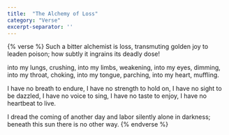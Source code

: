 ```yaml
---
title:  "The Alchemy of Loss"
category: "Verse"
excerpt-separator: ''
---
```

{% verse %}
Such a bitter alchemist is loss,
transmuting golden joy to leaden poison;
how subtly it ingrains its deadly dose!

into my lungs, crushing,
into my limbs, weakening,
into my eyes, dimming,
into my throat, choking,
into my tongue, parching,
into my heart, muffling.<!--more-->

I have no breath to endure,
I have no strength to hold on,
I have no sight to be dazzled,
I have no voice to sing,
I have no taste to enjoy,
I have no heartbeat to live.

I dread the coming of another day
and labor silently alone in darkness;
beneath this sun there is no other way.
{% endverse %}
